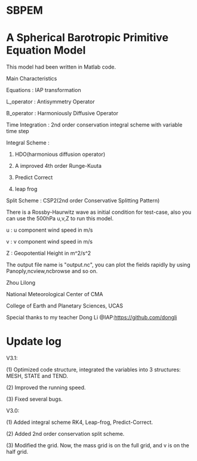 # SBPEM
# A Spherical Barotropic Primitive Equation Model

This model had been written in Matlab code.

Main Characteristics

Equations        : IAP transformation

L_operator       : Antisymmetry Operator

B_operator       : Harmoniously Diffusive Operator

Time Integration : 2nd order conservation integral scheme with variable time step

Integral Scheme  :

1. HDO(harmonious diffusion operator)

2. A improved 4th order Runge-Kuuta

3. Predict Correct

4. leap frog

Split Scheme     : CSP2(2nd order Conservative Splitting Pattern)


There is a Rossby-Haurwitz wave as initial condition for test-case, also you can use the 500hPa u,v,Z to run this model.

u : u component wind speed in m/s

v : v component wind speed in m/s

Z : Geopotential Height in m^2/s^2


The output file name is "output.nc", you can plot the fields rapidly by using Panoply,ncview,ncbrowse and so on.


Zhou Lilong

National Meteorological Center of CMA

College of Earth and Planetary Sciences, UCAS

Special thanks to my teacher Dong Li @IAP:https://github.com/dongli

# Update log

V3.1:

(1) Optimized code structure, integrated the variables into 3 structures: MESH, STATE and TEND.

(2) Improved the running speed.

(3) Fixed several bugs.

V3.0:

(1) Added integral scheme RK4, Leap-frog, Predict-Correct.

(2) Added 2nd order conservation split scheme.

(3) Modified the grid. Now, the mass grid is on the full grid, and v is on the half grid.
